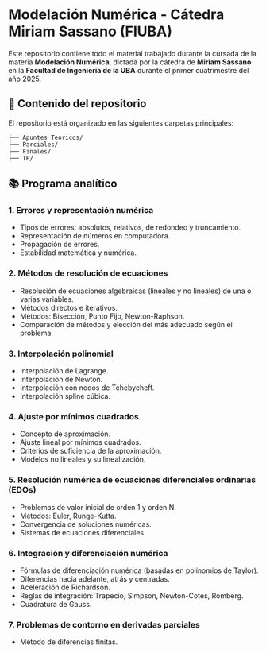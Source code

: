 # Modelación Numérica - Cátedra Miriam Sassano (FIUBA)

Este repositorio contiene todo el material trabajado durante la cursada de la materia **Modelación Numérica**, dictada por la cátedra de **Miriam Sassano** en la **Facultad de Ingeniería de la UBA** durante el primer cuatrimestre del año 2025.

## 📁 Contenido del repositorio

El repositorio está organizado en las siguientes carpetas principales:

```
├── Apuntes Teoricos/
├── Parciales/
├── Finales/
├── TP/
```


## 📚 Programa analítico

### 1. Errores y representación numérica

- Tipos de errores: absolutos, relativos, de redondeo y truncamiento.
- Representación de números en computadora.
- Propagación de errores.
- Estabilidad matemática y numérica.

### 2. Métodos de resolución de ecuaciones

- Resolución de ecuaciones algebraicas (lineales y no lineales) de una o varias variables.
- Métodos directos e iterativos.
- Métodos: Bisección, Punto Fijo, Newton-Raphson.
- Comparación de métodos y elección del más adecuado según el problema.

### 3. Interpolación polinomial

- Interpolación de Lagrange.
- Interpolación de Newton.
- Interpolación con nodos de Tchebycheff.
- Interpolación spline cúbica.

### 4. Ajuste por mínimos cuadrados

- Concepto de aproximación.
- Ajuste lineal por mínimos cuadrados.
- Criterios de suficiencia de la aproximación.
- Modelos no lineales y su linealización.

### 5. Resolución numérica de ecuaciones diferenciales ordinarias (EDOs)

- Problemas de valor inicial de orden 1 y orden N.
- Métodos: Euler, Runge-Kutta.
- Convergencia de soluciones numéricas.
- Sistemas de ecuaciones diferenciales.

### 6. Integración y diferenciación numérica

- Fórmulas de diferenciación numérica (basadas en polinomios de Taylor).
- Diferencias hacia adelante, atrás y centradas.
- Aceleración de Richardson.
- Reglas de integración: Trapecio, Simpson, Newton-Cotes, Romberg.
- Cuadratura de Gauss.

### 7. Problemas de contorno en derivadas parciales

- Método de diferencias finitas.
